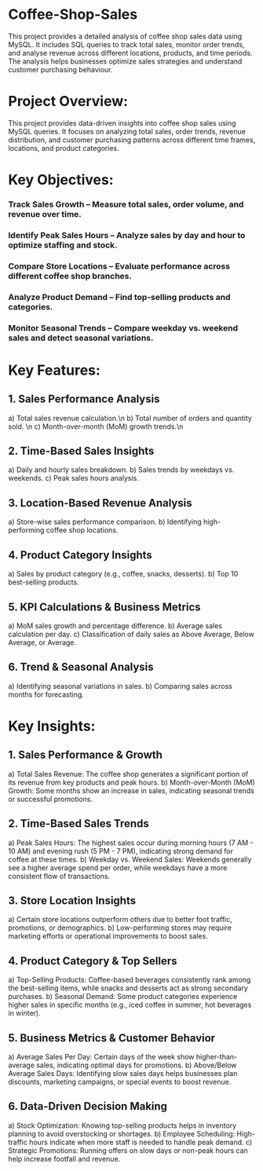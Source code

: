# Coffee-Shop-Sales
This project provides a detailed analysis of coffee shop sales data using MySQL. It includes SQL queries to track total sales, monitor order trends, and analyse revenue across different locations, products, and time periods. The analysis helps businesses optimize sales strategies and understand customer purchasing behaviour.
# Project Overview:
This project provides data-driven insights into coffee shop sales using MySQL queries. It focuses on analyzing total sales, order trends, revenue distribution, and customer purchasing patterns across different time frames, locations, and product categories.
# Key Objectives:
### Track Sales Growth – Measure total sales, order volume, and revenue over time.
### Identify Peak Sales Hours – Analyze sales by day and hour to optimize staffing and stock.
### Compare Store Locations – Evaluate performance across different coffee shop branches.
### Analyze Product Demand – Find top-selling products and categories.
### Monitor Seasonal Trends – Compare weekday vs. weekend sales and detect seasonal variations.
# Key Features:
## 1. Sales Performance Analysis
a) Total sales revenue calculation.\n
b) Total number of orders and quantity sold. \n
c) Month-over-month (MoM) growth trends.\n
## 2. Time-Based Sales Insights
a) Daily and hourly sales breakdown.
b) Sales trends by weekdays vs. weekends.
c) Peak sales hours analysis.
## 3. Location-Based Revenue Analysis
a) Store-wise sales performance comparison.
b) Identifying high-performing coffee shop locations.
## 4. Product Category Insights
a) Sales by product category (e.g., coffee, snacks, desserts).
b) Top 10 best-selling products.
## 5. KPI Calculations & Business Metrics
a) MoM sales growth and percentage difference.
b) Average sales calculation per day.
c) Classification of daily sales as Above Average, Below Average, or Average.
## 6. Trend & Seasonal Analysis
a) Identifying seasonal variations in sales.
b) Comparing sales across months for forecasting.
# Key Insights:
## 1. Sales Performance & Growth
a) Total Sales Revenue: The coffee shop generates a significant portion of its revenue from key products and peak hours.
b) Month-over-Month (MoM) Growth: Some months show an increase in sales, indicating seasonal trends or successful promotions.
## 2. Time-Based Sales Trends
a) Peak Sales Hours: The highest sales occur during morning hours (7 AM - 10 AM) and evening rush (5 PM - 7 PM), indicating strong demand for coffee at these times.
b) Weekday vs. Weekend Sales: Weekends generally see a higher average spend per order, while weekdays have a more consistent flow of transactions.
## 3. Store Location Insights
a) Certain store locations outperform others due to better foot traffic, promotions, or demographics.
b) Low-performing stores may require marketing efforts or operational improvements to boost sales.
## 4. Product Category & Top Sellers
a) Top-Selling Products: Coffee-based beverages consistently rank among the best-selling items, while snacks and desserts act as strong secondary purchases.
b) Seasonal Demand: Some product categories experience higher sales in specific months (e.g., iced coffee in summer, hot beverages in winter).
## 5. Business Metrics & Customer Behavior
a) Average Sales Per Day: Certain days of the week show higher-than-average sales, indicating optimal days for promotions.
b) Above/Below Average Sales Days: Identifying slow sales days helps businesses plan discounts, marketing campaigns, or special events to boost revenue.
## 6. Data-Driven Decision Making
a) Stock Optimization: Knowing top-selling products helps in inventory planning to avoid overstocking or shortages.
b) Employee Scheduling: High-traffic hours indicate when more staff is needed to handle peak demand.
c) Strategic Promotions: Running offers on slow days or non-peak hours can help increase footfall and revenue.

